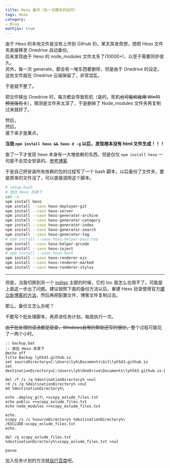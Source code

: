 ```yaml
---
title: Hexo 备份（及一次翻车的经历）
tags: Hexo
category:
- Blog
mathjax: true
---
```


由于 Hexo 的本地文件是没有上传到 Github 的，某天突发奇想，想把 Hexo 文件夹直接移至 Onedrive 自动备份。  
后来发现由于 Hexo 的 node_modules 文件太多了(10000+)，以至于需要同步很久。  
另外，每一次 generate，都会有一堆东西要删除，但是由于 Onedrive 的设定，这些文件就在 Onedrive 云端保留了，非常混乱。

于是就不整了。

把文件移出 Onedrive 时，每次都会导致死机（是的，死机~~也可能和我用 Win10 预览版有关~~），猜测是文件夹太深了，于是删掉了 Node_modules 文件夹再复制过来就好了。

然后，  
然后，  
接下来才是重点，

**当我 `npm install hexo && hexo d -g` 以后，发现根本没有 html 文件生成！！！**

查了一下才发现 hexo 本身有一大堆依赖的东西，但是仅仅 `npm install hexo` 一句是不会完全安装的。[参考博客](https://blog.csdn.net/huihut/article/details/73196343)

于是自己把安装所有依赖的包的过程写了一个 bash 脚本，以后备份了文件夹，要是原来的文件没了，可以直接调用这个脚本。

```bash
# setup.bash
# 放在 Hexo 目录下
set -x
npm install hexo
npm install --save hexo-deployer-git
npm install --save hexo-server
npm install --save hexo-generator-archive
npm install --save hexo-generator-category
npm install --save hexo-generator-index
npm install --save hexo-generator-search
npm install --save hexo-generator-tag
# npm install --save hexo-helper-post-top
npm install --save hexo-helper-qrcode
npm install --save hexo-inject
# npm install --save hexo-math
npm install --save hexo-renderer-ejs
npm install --save hexo-renderer-marked
npm install --save hexo-renderer-stylus
```

------------------------------------------

但是，当我切换到另一个 [indigo](https://github.com/yscoder/hexo-theme-indigo) 主题的时候，它的 toc 我怎么也用不了。可能是上面这一步出了问题。建议按照下面的备份方法以后，重建 Hexo 目录使用官方[建立新博客的方法](https://hexo.io/zh-cn/)，然后再把配置文件、博客文件复制过去。

那么，备份又怎么办呢？

干脆写个批处理脚本，再弄进任务计划，每周执行一次。

~~由于批处理的语法都是现查，Windows自带的帮助还写的很烂，~~整个过程可能花了一两个小时。

```batch
:: backup.bat
:: 放在 Hexo 目录下
@echo off
title Backup lyh543.github.io
set sourceDirectory=C:\Users\lyh\Documents\Git\lyh543.github.io
set destinationDirectory=C:\Users\lyh\OneDrive\Documents\lyh543.github.io.backup

del /f /s /q %destinationDirectory% >nul
rd /s /q %destinationDirectory% >nul
md %destinationDirectory%\

echo .deploy_git\ >xcopy_exlude_files.txt
echo public >>xcopy_exlude_files.txt
echo node_modules >>xcopy_exlude_files.txt

echo.
xcopy /s /i %sourceDirectory% %destinationDirectory%\ /EXCLUDE:xcopy_exlude_files.txt
echo.

del /q xcopy_exlude_files.txt %destinationDirectory%\xcopy_exlude_files.txt >nul

pause
```

加入任务计划的方法就[自行百度](https://www.cnblogs.com/wensiyang0916/p/5773828.html)吧。
